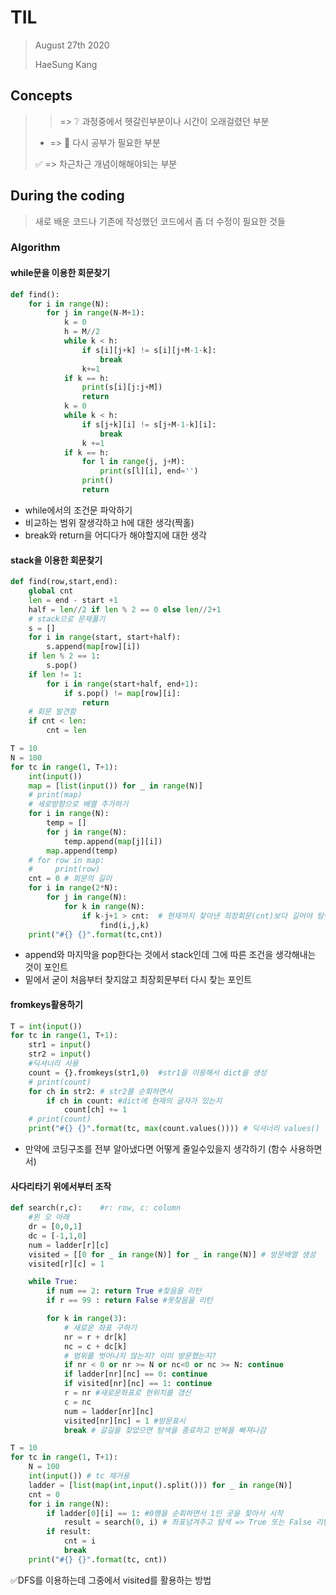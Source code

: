 # TIL

> August 27th 2020
>
> HaeSung Kang





## Concepts

>  > => :grey_question: 과정중에서 헷갈린부분이나 시간이 오래걸렸던 부분
>
>  - => :book: 다시 공부가 필요한 부분
>
>  :white_check_mark: =>  차근차근 개념이해해야되는 부분







## During the coding

> 새로 배운 코드나 기존에 작성했던 코드에서 좀 더 수정이 필요한 것들

### Algorithm



#### while문을 이용한 회문찾기

```python
def find():
    for i in range(N):
        for j in range(N-M+1):
            k = 0
            h = M//2
            while k < h:
                if s[i][j+k] != s[i][j+M-1-k]:
                    break
                k+=1
            if k == h:
                print(s[i][j:j+M])
                return
            k = 0
            while k < h:
                if s[j+k][i] != s[j+M-1-k][i]:
                    break
                k +=1
            if k == h:
                for l in range(j, j+M):
                    print(s[l][i], end='')
                print()
                return
```

- while에서의 조건문 파악하기
- 비교하는 범위 잘생각하고 h에 대한 생각(짝홀)
- break와 return을 어디다가 해야할지에 대한 생각 



#### stack을 이용한 회문찾기

```python
def find(row,start,end):
    global cnt
    len = end - start +1
    half = len//2 if len % 2 == 0 else len//2+1
    # stack으로 문제풀기
    s = []
    for i in range(start, start+half):
        s.append(map[row][i])
    if len % 2 == 1:
        s.pop()
    if len != 1:
        for i in range(start+half, end+1):
            if s.pop() != map[row][i]:
                return
    # 회문 발견함
    if cnt < len:
        cnt = len

T = 10
N = 100
for tc in range(1, T+1):
    int(input())
    map = [list(input()) for _ in range(N)]
    # print(map)
    # 세로방향으로 배열 추가하기
    for i in range(N):
        temp = []
        for j in range(N):
            temp.append(map[j][i])
        map.append(temp)
    # for row in map:
    #     print(row)
    cnt = 0 # 회문의 길이
    for i in range(2*N):
        for j in range(N):
            for k in range(N):
                if k-j+1 > cnt:  # 현재까지 찾아낸 최장회문(cnt)보다 길어야 탐색 시작
                    find(i,j,k)
    print("#{} {}".format(tc,cnt))
```

- append와 마지막을 pop한다는 것에서 stack인데 그에 따른 조건을 생각해내는 것이 포인트
- 밑에서 굳이 처음부터 찾지않고 최장회문부터 다시 찾는 포인트



#### fromkeys활용하기

```python
T = int(input())
for tc in range(1, T+1):
    str1 = input()
    str2 = input()
    #딕셔너리 사용
    count = {}.fromkeys(str1,0)  #str1을 이용해서 dict을 생성
    # print(count)
    for ch in str2: # str2를 순회하면서
        if ch in count: #dict에 현재의 글자가 있는지
            count[ch] += 1
    # print(count)
    print("#{} {}".format(tc, max(count.values()))) # 딕셔너리 values() : 딕셔너리 값들을 리턴
```

- 만약에 코딩구조를 전부 알아냈다면 어떻게 줄일수있을지 생각하기 (함수 사용하면서)



#### 사다리타기 위에서부터 조작

```python
def search(r,c):    #r: row, c: column
    #왼 오 아래
    dr = [0,0,1]
    dc = [-1,1,0]
    num = ladder[r][c]
    visited = [[0 for _ in range(N)] for _ in range(N)] # 방문배열 생성
    visited[r][c] = 1

    while True:
        if num == 2: return True #찾음을 리턴
        if r == 99 : return False #못찾음을 리턴

        for k in range(3):
            # 새로운 좌표 구하기
            nr = r + dr[k]
            nc = c + dc[k]
            # 범위를 벗어나지 않는지? 이미 방문했는지?
            if nr < 0 or nr >= N or nc<0 or nc >= N: continue
            if ladder[nr][nc] == 0: continue
            if visited[nr][nc] == 1: continue
            r = nr #새로운좌표로 현위치를 갱신
            c = nc
            num = ladder[nr][nc]
            visited[nr][nc] = 1 #방문표시
            break # 갈길을 찾았으면 탐색을 종료하고 반복을 빠져나감

T = 10
for tc in range(1, T+1):
    N = 100
    int(input()) # tc 제거용
    ladder = [list(map(int,input().split())) for _ in range(N)]
    cnt = 0
    for i in range(N):
        if ladder[0][i] == 1: #0행을 순회하면서 1인 곳을 찾아서 시작
            result = search(0, i) # 좌표넘겨주고 탐색 => True 또는 False 리턴
        if result:
            cnt = i
            break
    print("#{} {}".format(tc, cnt))
```

:white_check_mark:DFS를 이용하는데 그중에서 visited를 활용하는 방법